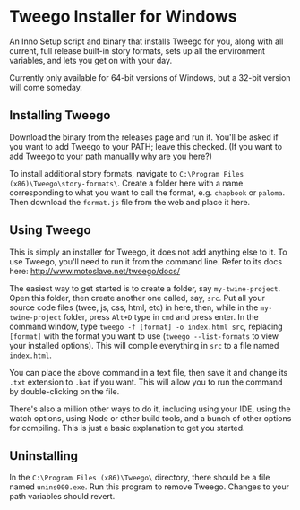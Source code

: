 # Tweego Installer for Windows

An Inno Setup script and binary that installs Tweego for you, along with all current, full release built-in story formats, sets up all the environment variables, and lets you get on with your day.

Currently only available for 64-bit versions of Windows, but a 32-bit version will come someday.

## Installing Tweego

Download the binary from the releases page and run it. You'll be asked if you want to add Tweego to your PATH; leave this checked. (If you want to add Tweego to your path manuallly why are you here?)

To install additional story formats, navigate to `C:\Program Files (x86)\Tweego\story-formats\`. Create a folder here with a name corresponding to what you want to call the format, e.g. `chapbook` or `paloma`. Then download the `format.js` file from the web and place it here.

## Using Tweego

This is simply an installer for Tweego, it does not add anything else to it. To use Tweego, you'll need to run it from the command line. Refer to its docs here: http://www.motoslave.net/tweego/docs/

The easiest way to get started is to create a folder, say `my-twine-project`. Open this folder, then create another one called, say, `src`. Put all your source code files (twee, js, css, html, etc) in here, then, while in the `my-twine-project` folder, press `Alt+D` type in `cmd` and press enter. In the command window, type `tweego -f [format] -o index.html src`, replacing `[format]` with the format you want to use (`tweego --list-formats` to view your installed options). This will compile everything in `src` to a file named `index.html`.

You can place the above command in a text file, then save it and change its `.txt` extension to `.bat` if you want. This will allow you to run the command by double-clicking on the file.

There's also a million other ways to do it, including using your IDE, using the watch options, using Node or other build tools, and a bunch of other options for compiling. This is just a basic explanation to get you started.

## Uninstalling

In the `C:\Program Files (x86)\Tweego\` directory, there should be a file named `unins000.exe`. Run this program to remove Tweego. Changes to your path variables should revert.